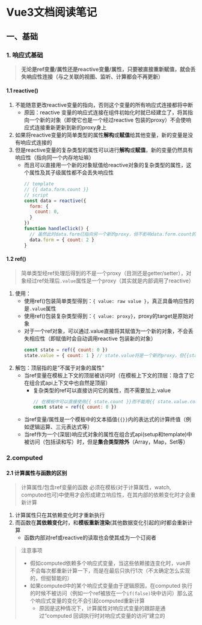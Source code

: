 # Vue3文档阅读笔记
## 一、基础
### 1. 响应式基础
> **无论是ref变量/属性还是reactive变量/属性，只要被直接重新赋值，就会丢失响应性连接（与之关联的视图、监听、计算都会不再更新）**
#### 1.1 reactive()
1. 不能随意更改reactive变量的指向，否则这个变量的所有响应式连接都将中断
    * 原因：reactive 变量的响应式连接在组件初始化时就已经建立了，将其指向一个新的对象（即使它也是一个经过reactive 包装的proxy）不会使响应式连接重新更新到新的proxy身上
2. 如果将reactive变量的简单类型的属性**解构**或**赋值**给其他变量，新的变量是没有响应式连接的
3. 但是reactive变量的复杂类型的属性可以进行**解构**或**赋值**，新的变量仍然具有响应性（指向同一个内存地址嘛）
    * 而且可以直接用一个新的对象赋值给reactive对象的复杂类型的属性，这个属性及其子级属性都不会丢失响应性
      ```js
      // template
      // {{ data.form.count }}
      // script
      const data = reactive({
        form: {
          count: 0,
        }
      })
      function handleClick() {
        // 虽然此时data.form已指向另一个新的proxy，但不影响data.form.count的响应性，模板依旧可以正常得到更新
        data.form = { count: 2 }
      }
#### 1.2 ref()
> 简单类型经ref处理后得到的不是一个proxy（目测还是getter/setter），对象经过ref处理后`.value`属性是一个proxy（其实就是内部调用了reactive）
1. 使用：
    * 使用ref()包装简单类型得到：`{ value: raw value }`，真正具备响应性的是`.value`属性
    * 使用ref()包装复杂类型得到：`{ value: proxy}`，proxy的target是原始对象
    * 对于一个ref对象，可以通过.value直接将其赋值为一个新的对象，不会丢失相应性（即赋值时会自动调用reactive 包装新的对象）
      ```js
      const state = ref({ count: 0 })
      state.value = { count: 1 } // state.value将是一个新的proxy，但{{state.count}}（此处有解包）的依赖依然会得到更新
2. 解包：顶层指的是“不属于对象的属性”
    * 当ref变量在模板上下文的顶层被访问时（在模板上下文的顶层：隐含了它在组合式api上下文中也自然是顶层）
        * 复杂类型的ref可以直接访问它的属性，而不需要加上.value
          ```js
          // 在模板中可以直接使用{{ state.count }}而不能用{{ state.value.count }}
          const state = ref({ count: 0 })
    * 当ref变量/属性是一个模板中的文本插值`{{}}`内的表达式的计算终值（例如逻辑运算、三元表达式等）
    * 当ref作为一个(深层)响应式对象的属性在组合式api(setup和template)中被访问（包括读和写）时，但是**集合类型除外**（Array，Map，Set等）
### 2.computed
#### 2.1 计算属性与函数的区别
> 计算属性/包含ref变量的函数 必须在模板(对于计算属性，watch, computed也可)中使用才会形成建立响应性，在其内部的依赖变化时才会重新计算
1. 计算属性只在其依赖变化时才重新执行
2. 而函数在**其依赖变化**时，和**模板重新渲染**(其他数据变化引起的)时都会重新计算
    * 函数内部对ref或reactive的读取也会使其成为一个订阅者
> 注意事项
> * 假如computed依赖多个响应式变量，当这些依赖接连变化时，vue并不会每次都重新计算一下，而是在最后只执行1次（不太确定怎么实现的，但挺智能的）
> * 如果computed中的某个响应式变量由于逻辑原因，在computed 执行的时候不被访问（例如一个ref被放在一个`if(false)`块中访问）那么这个响应式变量的变化不会引起computed重新计算
>     * 原因是这种情况下，计算属性对响应式变量的跟踪是通过“computed 回调执行时对响应式变量的访问”建立的
